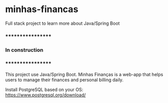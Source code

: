 # minhas-financas
Full stack project to learn more about Java/Spring Boot


### ****************
### In construction
### ****************


This project use Java/Spring Boot.
Minhas Finanças is a web-app that helps users to manage their finances and personal billing daily.

Install PostgreSQL based on your OS:
https://www.postgresql.org/download/
